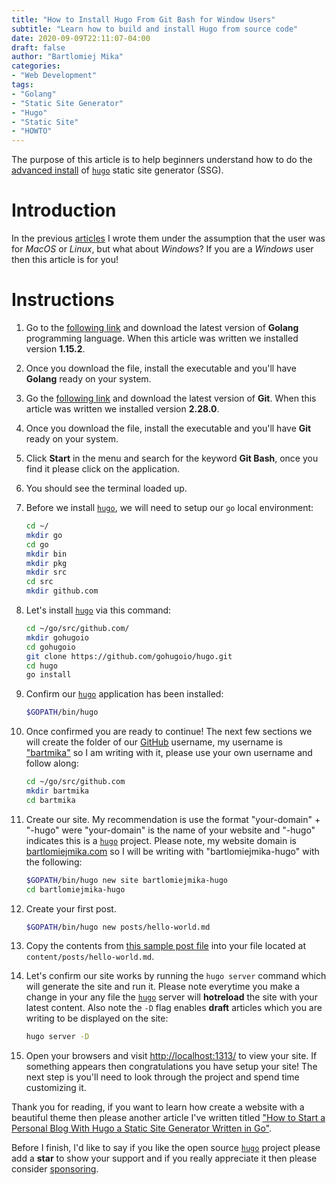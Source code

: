 ```yaml
---
title: "How to Install Hugo From Git Bash for Window Users"
subtitle: "Learn how to build and install Hugo from source code"
date: 2020-09-09T22:11:07-04:00
draft: false
author: "Bartlomiej Mika"
categories:
- "Web Development"
tags:
- "Golang"
- "Static Site Generator"
- "Hugo"
- "Static Site"
- "HOWTO"
---
```


The purpose of this article is to help beginners understand how to do the [advanced install](https://github.com/gohugoio/hugo#build-and-install-the-binaries-from-source-advanced-install) of [``hugo``](https://github.com/gohugoio/hugo) static site generator (SSG).

<!--more-->
# Introduction

In the previous [articles](/posts/2020/how-to-start-a-personal-blog-with-hugo-a-static-site-generator-written-in-go-part-1/) I wrote them under the assumption that the user was for *MacOS* or *Linux*, but what about *Windows*? If you are a *Windows* user then this article is for you!

# Instructions

1. Go to the [following link](https://golang.org/dl/) and download the latest version of **Golang** programming language. When this article was written we installed version **1.15.2**.

2. Once you download the file, install the executable and you'll have **Golang** ready on your system.

3. Go the [following link](https://git-scm.com/downloads) and download the latest version of **Git**. When this article was written we installed version **2.28.0**.

4. Once you download the file, install the executable and you'll have **Git** ready on your system.

5. Click **Start** in the menu and search for the keyword **Git Bash**, once you find it please click on the application.

6. You should see the terminal loaded up.

7. Before we install [``hugo``](https://github.com/gohugoio/hugo), we will need to setup our ``go`` local environment:

    ```bash
    cd ~/
    mkdir go
    cd go
    mkdir bin
    mkdir pkg
    mkdir src
    cd src
    mkdir github.com
    ```

8. Let's install [``hugo``](https://github.com/gohugoio/hugo) via this command:

    ```bash
    cd ~/go/src/github.com/
    mkdir gohugoio
    cd gohugoio
    git clone https://github.com/gohugoio/hugo.git
    cd hugo
    go install
    ```

9. Confirm our [``hugo``](https://github.com/gohugoio/hugo) application has been installed:

    ```bash
    $GOPATH/bin/hugo
    ```

10. Once confirmed you are ready to continue! The next few sections we will create the folder of our [GitHub](https://github.com) username, my username is ["bartmika"](https://github.com/bartmika) so I am writing with it, please use your own username and follow along:

    ```bash
    cd ~/go/src/github.com
    mkdir bartmika
    cd bartmika
    ```

11. Create our site. My recommendation is use the format "your-domain" + "-hugo" were "your-domain" is the name of your website and "-hugo" indicates this is a [``hugo``](https://github.com/gohugoio/hugo) project. Please note, my website domain is [bartlomiejmika.com](https://bartlomiejmika.com) so I will be writing with "bartlomiejmika-hugo" with the following:

    ```bash
    $GOPATH/bin/hugo new site bartlomiejmika-hugo
    cd bartlomiejmika-hugo
    ```

12. Create your first post.

    ```bash
    $GOPATH/bin/hugo new posts/hello-world.md
    ```

13. Copy the contents from [this sample post file](https://raw.githubusercontent.com/halogenica/beautifulhugo/master/exampleSite/content/post/2015-01-04-first-post.md) into your file located at ``content/posts/hello-world.md``.


14. Let's confirm our site works by running the ``hugo server`` command which will generate the site and run it. Please note everytime you make a change in your any file the [``hugo``](https://github.com/gohugoio/hugo) server will **hotreload** the site with your latest content. Also note the ``-D`` flag enables **draft** articles which you are writing to be displayed on the site:

      ```bash
      hugo server -D
      ```

15. Open your browsers and visit [http://localhost:1313/](http://localhost:1313/) to view your site. If something appears then congratulations you have setup your site! The next step is you'll need to look through the project and spend time customizing it.

Thank you for reading, if you want to learn how create a website with a beautiful theme then please another article I've written titled ["How to Start a Personal Blog With Hugo a Static Site Generator Written in Go"](/posts/2020/how-to-start-a-personal-blog-with-hugo-a-static-site-generator-written-in-go-part-1/).

Before I finish, I'd like to say if you like the open source [``hugo``](https://github.com/gohugoio/hugo) project please add a **star** to show your support and if you really appreciate it then please consider [sponsoring](https://github.com/sponsors/bep).
